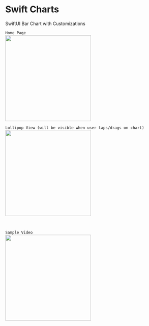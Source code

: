 # Swift Charts
SwiftUI Bar Chart with Customizations

`Home Page` </br>
<img width="269" src="https://github.com/user-attachments/assets/2d2e2b6c-ebf1-432b-af47-ed80dc1d1860" />
</br>

`Lollipop View (will be visible when user taps/drags on chart)` </br>
<img src="https://github.com/user-attachments/assets/60a4ffdc-44cd-4172-b28e-b61d187c468f" width="269" />
</br>

</br>

`Sample Video` </br>
<img src="https://github.com/user-attachments/assets/dd90b1aa-c718-4ec7-977b-4d2cb8e53cf3" width="269" />
</br>
